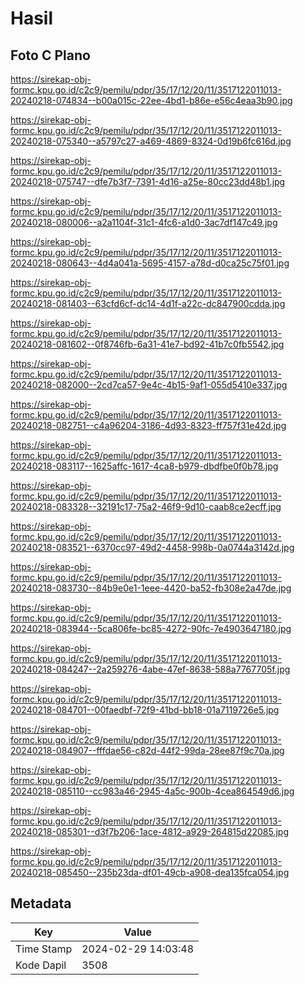 # Hasil

## Foto C Plano

https://sirekap-obj-formc.kpu.go.id/c2c9/pemilu/pdpr/35/17/12/20/11/3517122011013-20240218-074834--b00a015c-22ee-4bd1-b86e-e56c4eaa3b90.jpg

https://sirekap-obj-formc.kpu.go.id/c2c9/pemilu/pdpr/35/17/12/20/11/3517122011013-20240218-075340--a5797c27-a469-4869-8324-0d19b6fc616d.jpg

https://sirekap-obj-formc.kpu.go.id/c2c9/pemilu/pdpr/35/17/12/20/11/3517122011013-20240218-075747--dfe7b3f7-7391-4d16-a25e-80cc23dd48b1.jpg

https://sirekap-obj-formc.kpu.go.id/c2c9/pemilu/pdpr/35/17/12/20/11/3517122011013-20240218-080006--a2a1104f-31c1-4fc6-a1d0-3ac7df147c49.jpg

https://sirekap-obj-formc.kpu.go.id/c2c9/pemilu/pdpr/35/17/12/20/11/3517122011013-20240218-080643--4d4a041a-5695-4157-a78d-d0ca25c75f01.jpg

https://sirekap-obj-formc.kpu.go.id/c2c9/pemilu/pdpr/35/17/12/20/11/3517122011013-20240218-081403--63cfd6cf-dc14-4d1f-a22c-dc847900cdda.jpg

https://sirekap-obj-formc.kpu.go.id/c2c9/pemilu/pdpr/35/17/12/20/11/3517122011013-20240218-081602--0f8746fb-6a31-41e7-bd92-41b7c0fb5542.jpg

https://sirekap-obj-formc.kpu.go.id/c2c9/pemilu/pdpr/35/17/12/20/11/3517122011013-20240218-082000--2cd7ca57-9e4c-4b15-9af1-055d5410e337.jpg

https://sirekap-obj-formc.kpu.go.id/c2c9/pemilu/pdpr/35/17/12/20/11/3517122011013-20240218-082751--c4a96204-3186-4d93-8323-ff757f31e42d.jpg

https://sirekap-obj-formc.kpu.go.id/c2c9/pemilu/pdpr/35/17/12/20/11/3517122011013-20240218-083117--1625affc-1617-4ca8-b979-dbdfbe0f0b78.jpg

https://sirekap-obj-formc.kpu.go.id/c2c9/pemilu/pdpr/35/17/12/20/11/3517122011013-20240218-083328--32191c17-75a2-46f9-9d10-caab8ce2ecff.jpg

https://sirekap-obj-formc.kpu.go.id/c2c9/pemilu/pdpr/35/17/12/20/11/3517122011013-20240218-083521--6370cc97-49d2-4458-998b-0a0744a3142d.jpg

https://sirekap-obj-formc.kpu.go.id/c2c9/pemilu/pdpr/35/17/12/20/11/3517122011013-20240218-083730--84b9e0e1-1eee-4420-ba52-fb308e2a47de.jpg

https://sirekap-obj-formc.kpu.go.id/c2c9/pemilu/pdpr/35/17/12/20/11/3517122011013-20240218-083944--5ca806fe-bc85-4272-90fc-7e4903647180.jpg

https://sirekap-obj-formc.kpu.go.id/c2c9/pemilu/pdpr/35/17/12/20/11/3517122011013-20240218-084247--2a259276-4abe-47ef-8638-588a7767705f.jpg

https://sirekap-obj-formc.kpu.go.id/c2c9/pemilu/pdpr/35/17/12/20/11/3517122011013-20240218-084701--00faedbf-72f9-41bd-bb18-01a7119726e5.jpg

https://sirekap-obj-formc.kpu.go.id/c2c9/pemilu/pdpr/35/17/12/20/11/3517122011013-20240218-084907--fffdae56-c82d-44f2-99da-28ee87f9c70a.jpg

https://sirekap-obj-formc.kpu.go.id/c2c9/pemilu/pdpr/35/17/12/20/11/3517122011013-20240218-085110--cc983a46-2945-4a5c-900b-4cea864549d6.jpg

https://sirekap-obj-formc.kpu.go.id/c2c9/pemilu/pdpr/35/17/12/20/11/3517122011013-20240218-085301--d3f7b206-1ace-4812-a929-264815d22085.jpg

https://sirekap-obj-formc.kpu.go.id/c2c9/pemilu/pdpr/35/17/12/20/11/3517122011013-20240218-085450--235b23da-df01-49cb-a908-dea135fca054.jpg


## Metadata

| Key        | Value               |
| ---------- | ------------------- |
| Time Stamp | 2024-02-29 14:03:48 |
| Kode Dapil | 3508                |



